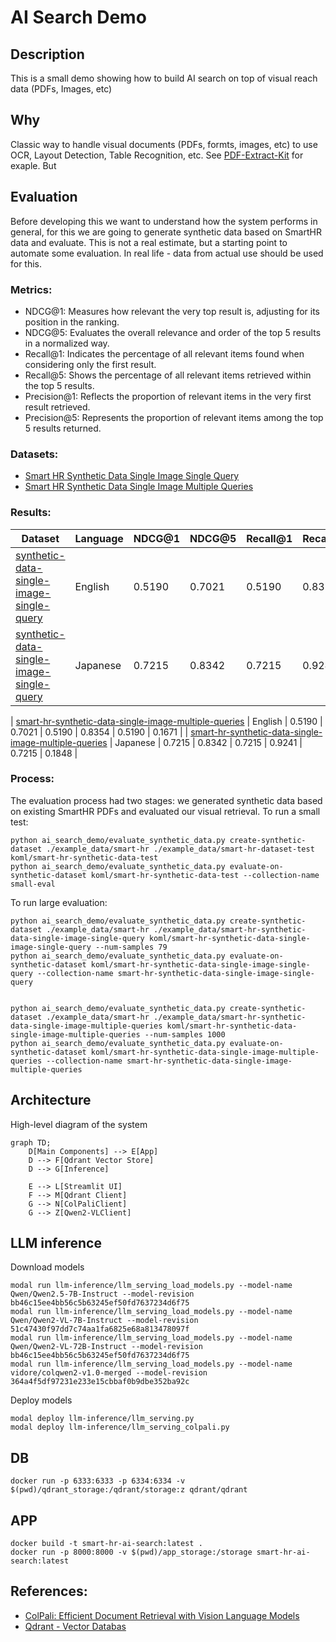# AI Search Demo 

## Description 

This is a small demo showing how to build AI search on top of visual reach data (PDFs, Images, etc)

## Why 

Classic way to handle visual documents (PDFs, formts, images, etc) to use OCR, Layout Detection, Table Recognition, etc. See [PDF-Extract-Kit](https://github.com/opendatalab/PDF-Extract-Kit) for exaple. But 


## Evaluation

Before developing this we want to understand how the system performs in general, for this we are going to generate synthetic data based on SmartHR data and evaluate. This is not a real estimate, but a starting point to automate some evaluation. In real life - data from actual use should be used for this.


### Metrics: 

- NDCG@1: Measures how relevant the very top result is, adjusting for its position in the ranking.
- NDCG@5: Evaluates the overall relevance and order of the top 5 results in a normalized way.
- Recall@1: Indicates the percentage of all relevant items found when considering only the first result.
- Recall@5: Shows the percentage of all relevant items retrieved within the top 5 results.
- Precision@1: Reflects the proportion of relevant items in the very first result retrieved.
- Precision@5: Represents the proportion of relevant items among the top 5 results returned.

### Datasets:

- [Smart HR Synthetic Data Single Image Single Query](https://huggingface.co/datasets/koml/smart-hr-synthetic-data-single-image-single-query)
- [Smart HR Synthetic Data Single Image Multiple Queries](https://huggingface.co/datasets/koml/smart-hr-synthetic-data-single-image-multiple-queries)

### Results:

| Dataset | Language | NDCG@1 | NDCG@5 | Recall@1 | Recall@5 | Precision@1 | Precision@5 |
|---------|----------|--------|--------|----------|----------|-------------|-------------|
| [synthetic-data-single-image-single-query](https://huggingface.co/datasets/koml/smart-hr-synthetic-data-single-image-single-query) | English  | 0.5190 | 0.7021 | 0.5190   | 0.8354   | 0.5190      | 0.1671      |
| [synthetic-data-single-image-single-query](https://huggingface.co/datasets/koml/smart-hr-synthetic-data-single-image-single-query) | Japanese | 0.7215 | 0.8342 | 0.7215   | 0.9241   | 0.7215      | 0.1848      |

| [smart-hr-synthetic-data-single-image-multiple-queries](https://huggingface.co/datasets/koml/smart-hr-synthetic-data-single-image-multiple-queries) | English  | 0.5190 | 0.7021 | 0.5190   | 0.8354   | 0.5190      | 0.1671      |
| [smart-hr-synthetic-data-single-image-multiple-queries](https://huggingface.co/datasets/koml/smart-hr-synthetic-data-single-image-multiple-queries) | Japanese | 0.7215 | 0.8342 | 0.7215   | 0.9241   | 0.7215      | 0.1848      |


### Process:

The evaluation process had two stages: we generated synthetic data based on existing SmartHR PDFs and evaluated our visual retrieval. To run a small test:

```
python ai_search_demo/evaluate_synthetic_data.py create-synthetic-dataset ./example_data/smart-hr ./example_data/smart-hr-dataset-test koml/smart-hr-synthetic-data-test
python ai_search_demo/evaluate_synthetic_data.py evaluate-on-synthetic-dataset koml/smart-hr-synthetic-data-test --collection-name small-eval
```

To run large evaluation:

```
python ai_search_demo/evaluate_synthetic_data.py create-synthetic-dataset ./example_data/smart-hr ./example_data/smart-hr-synthetic-data-single-image-single-query koml/smart-hr-synthetic-data-single-image-single-query --num-samples 79
python ai_search_demo/evaluate_synthetic_data.py evaluate-on-synthetic-dataset koml/smart-hr-synthetic-data-single-image-single-query --collection-name smart-hr-synthetic-data-single-image-single-query


python ai_search_demo/evaluate_synthetic_data.py create-synthetic-dataset ./example_data/smart-hr ./example_data/smart-hr-synthetic-data-single-image-multiple-queries koml/smart-hr-synthetic-data-single-image-multiple-queries --num-samples 1000
python ai_search_demo/evaluate_synthetic_data.py evaluate-on-synthetic-dataset koml/smart-hr-synthetic-data-single-image-multiple-queries --collection-name smart-hr-synthetic-data-single-image-multiple-queries
```

## Architecture 

High-level diagram of the system


```mermaid
graph TD;
    D[Main Components] --> E[App]
    D --> F[Qdrant Vector Store]
    D --> G[Inference]

    E --> L[Streamlit UI]
    F --> M[Qdrant Client]
    G --> N[ColPaliClient]
    G --> Z[Qwen2-VLClient]

```


## LLM inference 

Download models

```
modal run llm-inference/llm_serving_load_models.py --model-name Qwen/Qwen2.5-7B-Instruct --model-revision bb46c15ee4bb56c5b63245ef50fd7637234d6f75
modal run llm-inference/llm_serving_load_models.py --model-name Qwen/Qwen2-VL-7B-Instruct --model-revision 51c47430f97dd7c74aa1fa6825e68a813478097f
modal run llm-inference/llm_serving_load_models.py --model-name Qwen/Qwen2-VL-72B-Instruct --model-revision bb46c15ee4bb56c5b63245ef50fd7637234d6f75
modal run llm-inference/llm_serving_load_models.py --model-name vidore/colqwen2-v1.0-merged --model-revision 364a4f5df97231e233e15cbbaf0b9dbe352ba92c
```

Deploy models

```
modal deploy llm-inference/llm_serving.py 
modal deploy llm-inference/llm_serving_colpali.py
```

## DB 

```
docker run -p 6333:6333 -p 6334:6334 -v $(pwd)/qdrant_storage:/qdrant/storage:z qdrant/qdrant
```

## APP 

```
docker build -t smart-hr-ai-search:latest .
docker run -p 8000:8000 -v $(pwd)/app_storage:/storage smart-hr-ai-search:latest
```

## References:

- [ColPali: Efficient Document Retrieval with Vision Language Models](https://github.com/illuin-tech/colpali?)
- [Qdrant - Vector Databas](https://github.com/qdrant/qdrant)